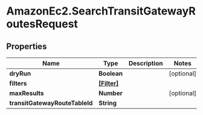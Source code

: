 # AmazonEc2.SearchTransitGatewayRoutesRequest

## Properties

Name | Type | Description | Notes
------------ | ------------- | ------------- | -------------
**dryRun** | **Boolean** |  | [optional] 
**filters** | [**[Filter]**](Filter.md) |  | 
**maxResults** | **Number** |  | [optional] 
**transitGatewayRouteTableId** | **String** |  | 


